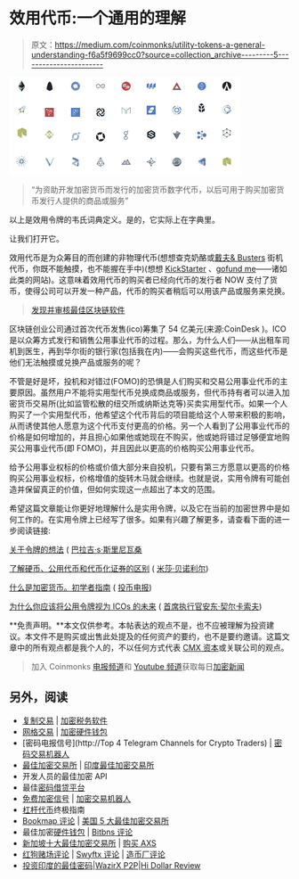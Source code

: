 # 效用代币:一个通用的理解

> 原文：<https://medium.com/coinmonks/utility-tokens-a-general-understanding-f6a5f9699cc0?source=collection_archive---------5----------------------->

![](img/f059cdbb46cf9e73d8b2ed63dc6c6667.png)

> “为资助开发加密货币而发行的加密货币数字代币，以后可用于购买加密货币发行人提供的商品或服务”

以上是效用令牌的韦氏词典定义。是的，它实际上在字典里。

让我们打开它。

效用代币是为众筹目的而创建的非物理代币(想想查克奶酪或[戴夫& Busters](https://www.daveandbusters.com/) 街机代币，你既不能触摸，也不能握在手中)(想想 [KickStarter](https://www.kickstarter.com/) 、[gofund me](https://www.gofundme.com/)——诸如此类的网站)。这意味着效用代币的购买者已经向代币的发行者 NOW 支付了货币，使得公司可以开发一种产品，代币的购买者稍后可以用该产品或服务来兑换。

> [发现并审核最佳区块链软件](https://coincodecap.com)

区块链创业公司通过首次代币发售(ico)筹集了 54 亿美元(来源:CoinDesk )。ICO 是以众筹方式发行和销售公用事业代币的过程。那么，为什么人们——从出租车司机到医生，再到华尔街的银行家(包括我在内)——会购买这些代币，而这些代币是他们无法触摸或兑换产品或服务的呢？

不管是好是坏，投机和对错过(FOMO)的恐惧是人们购买和交易公用事业代币的主要原因。虽然用户不能将实用型代币兑换成商品或服务，但代币持有者可以进入加密货币交易所(比如监管松散的纽交所或纳斯达克等)买卖实用型代币。如果一个人购买了一个实用型代币，他希望这个代币背后的项目能给这个人带来积极的影响，从而诱使其他人愿意为这个代币支付更高的价格。另一个人看到了公用事业代币的价格是如何增加的，并且担心如果他或她现在不购买，他或她将错过足够便宜地购买公用事业代币(即 FOMO)，并且因此以更高的价格购买公用事业代币。

给予公用事业权标的价格或价值大部分来自投机，只要有第三方愿意以更高的价格购买公用事业权标，价格增值的旋转木马就会继续。也就是说，实用令牌有可能创造并保留真正的价值，但如何实现这一点超出了本文的范围。

希望这篇文章能让你更好地理解什么是实用令牌，以及它在当前的加密世界中是如何工作的。在实用令牌上已经写了很多。如果有兴趣了解更多，请查看下面的进一步阅读链接:

[关于令牌的想法](https://news.earn.com/thoughts-on-tokens-436109aabcbe) ( [巴拉吉·s·斯里尼瓦桑](https://medium.com/u/f5a2e83d6d8f?source=post_page-----f6a5f9699cc0--------------------------------)

[了解硬币、公用代币和代币化证券的区别](/startup-grind/understanding-the-difference-between-coins-utility-tokens-and-tokenized-securities-a6522655fb91) ( [米莎·贝诺利尔](https://medium.com/u/29e3a84161a0?source=post_page-----f6a5f9699cc0--------------------------------))

[什么是加密货币。初学者指南](https://cointelegraph.com/bitcoin-for-beginners/what-are-cryptocurrencies#history) ( [投币电报](https://medium.com/u/cd0f3b7d621?source=post_page-----f6a5f9699cc0--------------------------------))

[为什么你应该将公用令牌视为 ICOs 的未来](/@aworker/why-you-should-consider-utility-tokens-as-the-future-for-icos-b61d6c6beee6) ( [首席执行官安东·契尔卡索夫](https://medium.com/u/b2430c624473?source=post_page-----f6a5f9699cc0--------------------------------))

**免责声明。**本文仅供参考。本帖表达的观点不是，也不应被理解为投资建议。本文件不是购买或出售此处提及的任何资产的要约，也不是要约邀请。这篇文章中的所有观点都是我个人的，不以任何方式代表 [CMX 资本](http://www.cmx-capital.com)或关联公司的观点。

> 加入 Coinmonks [电报频道](https://t.me/coincodecap)和 [Youtube 频道](https://www.youtube.com/c/coinmonks/videos)获取每日[加密新闻](http://coincodecap.com/)

## 另外，阅读

*   [复制交易](/coinmonks/top-10-crypto-copy-trading-platforms-for-beginners-d0c37c7d698c) | [加密税务软件](/coinmonks/crypto-tax-software-ed4b4810e338)
*   [网格交易](https://coincodecap.com/grid-trading) | [加密硬件钱包](/coinmonks/the-best-cryptocurrency-hardware-wallets-of-2020-e28b1c124069)
*   [密码电报信号](http://Top 4 Telegram Channels for Crypto Traders) | [密码交易机器人](/coinmonks/crypto-trading-bot-c2ffce8acb2a)
*   [最佳加密交易所](/coinmonks/crypto-exchange-dd2f9d6f3769) | [印度最佳加密交易所](/coinmonks/bitcoin-exchange-in-india-7f1fe79715c9)
*   开发人员的最佳加密 API
*   最佳[密码借贷平台](/coinmonks/top-5-crypto-lending-platforms-in-2020-that-you-need-to-know-a1b675cec3fa)
*   [免费加密信号](/coinmonks/free-crypto-signals-48b25e61a8da) | [加密交易机器人](/coinmonks/crypto-trading-bot-c2ffce8acb2a)
*   [杠杆代币](/coinmonks/leveraged-token-3f5257808b22)终极指南
*   [Bookmap 评论](https://coincodecap.com/bookmap-review-2021-best-trading-software) | [美国 5 大最佳加密交易所](https://coincodecap.com/crypto-exchange-usa)
*   最佳加密[硬件钱包](/coinmonks/hardware-wallets-dfa1211730c6) | [Bitbns 评论](/coinmonks/bitbns-review-38256a07e161)
*   [新加坡十大最佳加密交易所](https://coincodecap.com/crypto-exchange-in-singapore) | [购买 AXS](https://coincodecap.com/buy-axs-token)
*   [红狗赌场评论](https://coincodecap.com/red-dog-casino-review) | [Swyftx 评论](https://coincodecap.com/swyftx-review) | [造币厂评论](https://coincodecap.com/coingate-review)
*   [投资印度的最佳密码](https://coincodecap.com/best-crypto-to-invest-in-india-in-2021)|[WazirX P2P](https://coincodecap.com/wazirx-p2p)|[Hi Dollar Review](https://coincodecap.com/hi-dollar-review)
